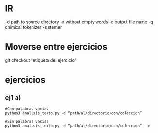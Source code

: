 # IR

 -d path to source directory <origen> 
 -n without empty words 
 -o output file name 
 -q chimical tokenizer
 -s stemer 


Moverse entre ejercicios
========================
git checkout "etiqueta del ejercicio"

ejercicios
=========

ej1 a)
------

	#Con palabras vacias
	python3 analisis_texto.py -d “path/al/directorio/con/coleccion”  

	#Sin palabras vacias 
	python3 analisis_texto.py -d “path/al/directorio/con/coleccion”  -n


